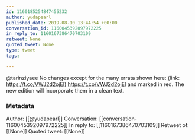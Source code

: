 ```yaml
---
id: 1160185254847455232
author: yudapearl
published_date: 2019-08-10 13:44:54 +00:00
conversation_id: 1160045392097972225
in_reply_to: 1160167386470703109
retweet: None
quoted_tweet: None
type: tweet
tags:

---
```


@tarinziyaee No changes except for the many errata shown here: (link: https://t.co/VWJ2d2ojEI) https://t.co/VWJ2d2ojEI 
and marked in red. The new edition will incorporate them in a clean text.

### Metadata

Author: [[@yudapearl]]
Conversation: [[conversation-1160045392097972225]]
In reply to: [[1160167386470703109]]
Retweet of: [[None]]
Quoted tweet: [[None]]
